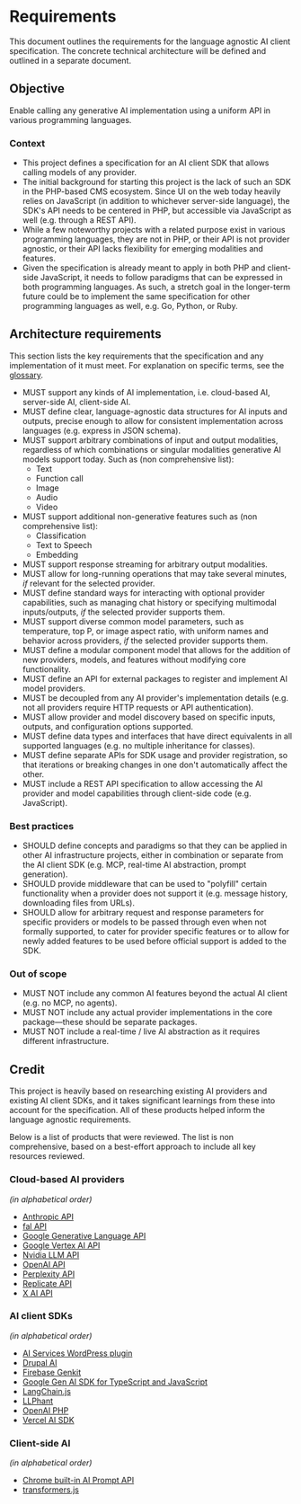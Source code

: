 # Requirements

This document outlines the requirements for the language agnostic AI client specification. The concrete technical architecture will be defined and outlined in a separate document.

## Objective

Enable calling any generative AI implementation using a uniform API in various programming languages.

### Context

* This project defines a specification for an AI client SDK that allows calling models of any provider.
* The initial background for starting this project is the lack of such an SDK in the PHP-based CMS ecosystem. Since UI on the web today heavily relies on JavaScript (in addition to whichever server-side language), the SDK's API needs to be centered in PHP, but accessible via JavaScript as well (e.g. through a REST API).
* While a few noteworthy projects with a related purpose exist in various programming languages, they are not in PHP, or their API is not provider agnostic, or their API lacks flexibility for emerging modalities and features.
* Given the specification is already meant to apply in both PHP and client-side JavaScript, it needs to follow paradigms that can be expressed in both programming languages. As such, a stretch goal in the longer-term future could be to implement the same specification for other programming languages as well, e.g. Go, Python, or Ruby.

## Architecture requirements

This section lists the key requirements that the specification and any implementation of it must meet. For explanation on specific terms, see the [glossary](./GLOSSARY.md).

* MUST support any kinds of AI implementation, i.e. cloud-based AI, server-side AI, client-side AI.
* MUST define clear, language-agnostic data structures for AI inputs and outputs, precise enough to allow for consistent implementation across languages (e.g. express in JSON schema).
* MUST support arbitrary combinations of input and output modalities, regardless of which combinations or singular modalities generative AI models support today. Such as (non comprehensive list):
  * Text
  * Function call
  * Image
  * Audio
  * Video
* MUST support additional non-generative features such as (non comprehensive list):
  * Classification
  * Text to Speech
  * Embedding
* MUST support response streaming for arbitrary output modalities.
* MUST allow for long-running operations that may take several minutes, _if_ relevant for the selected provider.
* MUST define standard ways for interacting with optional provider capabilities, such as managing chat history or specifying multimodal inputs/outputs, _if_ the selected provider supports them.
* MUST support diverse common model parameters, such as temperature, top P, or image aspect ratio, with uniform names and behavior across providers, _if_ the selected provider supports them.
* MUST define a modular component model that allows for the addition of new providers, models, and features without modifying core functionality.
* MUST define an API for external packages to register and implement AI model providers.
* MUST be decoupled from any AI provider's implementation details (e.g. not all providers require HTTP requests or API authentication).
* MUST allow provider and model discovery based on specific inputs, outputs, and configuration options supported.
* MUST define data types and interfaces that have direct equivalents in all supported languages (e.g. no multiple inheritance for classes).
* MUST define separate APIs for SDK usage and provider registration, so that iterations or breaking changes in one don't automatically affect the other.
* MUST include a REST API specification to allow accessing the AI provider and model capabilities through client-side code (e.g. JavaScript).

### Best practices

* SHOULD define concepts and paradigms so that they can be applied in other AI infrastructure projects, either in combination or separate from the AI client SDK (e.g. MCP, real-time AI abstraction, prompt generation).
* SHOULD provide middleware that can be used to "polyfill" certain functionality when a provider does not support it (e.g. message history, downloading files from URLs).
* SHOULD allow for arbitrary request and response parameters for specific providers or models to be passed through even when not formally supported, to cater for provider specific features or to allow for newly added features to be used before official support is added to the SDK.

### Out of scope

* MUST NOT include any common AI features beyond the actual AI client (e.g. no MCP, no agents).
* MUST NOT include any actual provider implementations in the core package—these should be separate packages.
* MUST NOT include a real-time / live AI abstraction as it requires different infrastructure.

## Credit

This project is heavily based on researching existing AI providers and existing AI client SDKs, and it takes significant learnings from these into account for the specification. All of these products helped inform the language agnostic requirements.

Below is a list of products that were reviewed. The list is non comprehensive, based on a best-effort approach to include all key resources reviewed.

### Cloud-based AI providers

_(in alphabetical order)_

* [Anthropic API](https://docs.anthropic.com/en/api/)
* [fal API](https://docs.fal.ai/model-endpoints)
* [Google Generative Language API](https://ai.google.dev/api/all-methods)
* [Google Vertex AI API](https://cloud.google.com/vertex-ai/docs/reference/rest)
* [Nvidia LLM API](https://docs.api.nvidia.com/nim/reference/llm-apis)
* [OpenAI API](https://platform.openai.com/docs/api-reference/)
* [Perplexity API](https://docs.perplexity.ai/api-reference/)
* [Replicate API](https://replicate.com/docs/reference/http)
* [X AI API](https://docs.x.ai/docs/api-reference)

### AI client SDKs

_(in alphabetical order)_

* [AI Services WordPress plugin](https://github.com/felixarntz/ai-services)
* [Drupal AI](https://git.drupalcode.org/project/ai)
* [Firebase Genkit](https://github.com/firebase/genkit)
* [Google Gen AI SDK for TypeScript and JavaScript](https://github.com/googleapis/js-genai)
* [LangChain.js](https://github.com/langchain-ai/langchainjs)
* [LLPhant](https://github.com/LLPhant/LLPhant)
* [OpenAI PHP](https://github.com/openai-php/client)
* [Vercel AI SDK](https://github.com/vercel/ai)

### Client-side AI

_(in alphabetical order)_

* [Chrome built-in AI Prompt API](https://github.com/webmachinelearning/prompt-api)
* [transformers.js](https://github.com/huggingface/transformers.js/)
